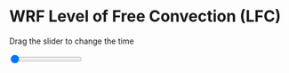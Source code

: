 <h1>WRF Level of Free Convection (LFC)</h1>
<p>Drag the slider to change the time</p>

<div class="slidecontainer">
<input oninput='setImage(this)' class="slider" type="range" min="0" max="49" value="0" step="1" />
<img id='img'/>
</div>

<script>
var img = document.getElementById('img');
var img_array = ['/assets/images/wrf/lc_wrfout_d01_2020-03-13_12:00:00.png',
'/assets/images/wrf/lc_wrfout_d01_2020-03-13_13:00:00.png',
'/assets/images/wrf/lc_wrfout_d01_2020-03-13_14:00:00.png',
'/assets/images/wrf/lc_wrfout_d01_2020-03-13_15:00:00.png',
'/assets/images/wrf/lc_wrfout_d01_2020-03-13_16:00:00.png',
'/assets/images/wrf/lc_wrfout_d01_2020-03-13_17:00:00.png',
'/assets/images/wrf/lc_wrfout_d01_2020-03-13_18:00:00.png',
'/assets/images/wrf/lc_wrfout_d01_2020-03-13_19:00:00.png',
'/assets/images/wrf/lc_wrfout_d01_2020-03-13_20:00:00.png',
'/assets/images/wrf/lc_wrfout_d01_2020-03-13_21:00:00.png',
'/assets/images/wrf/lc_wrfout_d01_2020-03-13_22:00:00.png',
'/assets/images/wrf/lc_wrfout_d01_2020-03-13_23:00:00.png',
'/assets/images/wrf/lc_wrfout_d01_2020-03-14_00:00:00.png',
'/assets/images/wrf/lc_wrfout_d01_2020-03-14_01:00:00.png',
'/assets/images/wrf/lc_wrfout_d01_2020-03-14_02:00:00.png',
'/assets/images/wrf/lc_wrfout_d01_2020-03-14_03:00:00.png',
'/assets/images/wrf/lc_wrfout_d01_2020-03-14_04:00:00.png',
'/assets/images/wrf/lc_wrfout_d01_2020-03-14_05:00:00.png',
'/assets/images/wrf/lc_wrfout_d01_2020-03-14_06:00:00.png',
'/assets/images/wrf/lc_wrfout_d01_2020-03-14_07:00:00.png',
'/assets/images/wrf/lc_wrfout_d01_2020-03-14_08:00:00.png',
'/assets/images/wrf/lc_wrfout_d01_2020-03-14_09:00:00.png',
'/assets/images/wrf/lc_wrfout_d01_2020-03-14_10:00:00.png',
'/assets/images/wrf/lc_wrfout_d01_2020-03-14_11:00:00.png',
'/assets/images/wrf/lc_wrfout_d01_2020-03-14_12:00:00.png',
'/assets/images/wrf/lc_wrfout_d01_2020-03-14_13:00:00.png',
'/assets/images/wrf/lc_wrfout_d01_2020-03-14_14:00:00.png',
'/assets/images/wrf/lc_wrfout_d01_2020-03-14_15:00:00.png',
'/assets/images/wrf/lc_wrfout_d01_2020-03-14_16:00:00.png',
'/assets/images/wrf/lc_wrfout_d01_2020-03-14_17:00:00.png',
'/assets/images/wrf/lc_wrfout_d01_2020-03-14_18:00:00.png',
'/assets/images/wrf/lc_wrfout_d01_2020-03-14_19:00:00.png',
'/assets/images/wrf/lc_wrfout_d01_2020-03-14_20:00:00.png',
'/assets/images/wrf/lc_wrfout_d01_2020-03-14_21:00:00.png',
'/assets/images/wrf/lc_wrfout_d01_2020-03-14_22:00:00.png',
'/assets/images/wrf/lc_wrfout_d01_2020-03-14_23:00:00.png',
'/assets/images/wrf/lc_wrfout_d01_2020-03-15_00:00:00.png',
'/assets/images/wrf/lc_wrfout_d01_2020-03-15_01:00:00.png',
'/assets/images/wrf/lc_wrfout_d01_2020-03-15_02:00:00.png',
'/assets/images/wrf/lc_wrfout_d01_2020-03-15_03:00:00.png',
'/assets/images/wrf/lc_wrfout_d01_2020-03-15_04:00:00.png',
'/assets/images/wrf/lc_wrfout_d01_2020-03-15_05:00:00.png',
'/assets/images/wrf/lc_wrfout_d01_2020-03-15_06:00:00.png',
'/assets/images/wrf/lc_wrfout_d01_2020-03-15_07:00:00.png',
'/assets/images/wrf/lc_wrfout_d01_2020-03-15_08:00:00.png',
'/assets/images/wrf/lc_wrfout_d01_2020-03-15_09:00:00.png',
'/assets/images/wrf/lc_wrfout_d01_2020-03-15_10:00:00.png',
'/assets/images/wrf/lc_wrfout_d01_2020-03-15_11:00:00.png',
'/assets/images/wrf/lc_wrfout_d01_2020-03-15_12:00:00.png',];
function setImage(obj)
{
        var value = obj.value;
        img.src = img_array[value];

}
</script>
